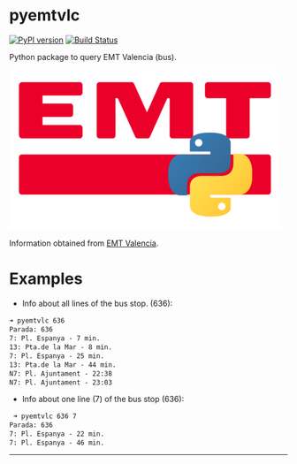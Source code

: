 # pyemtvlc  
[![PyPI version](https://badge.fury.io/py/pyemtvlc.svg)](https://badge.fury.io/py/pyemtvlc) [![Build Status](https://travis-ci.org/andoniaf/pyemtvlc.svg?branch=master)](https://travis-ci.org/andoniaf/pyemtvlc)

Python package to query EMT Valencia (bus).

![](https://raw.githubusercontent.com/andoniaf/pyemtvlc/master/img/pyemtvlc_logo_small.png)

Information obtained from [EMT Valencia](http://movil.emtvalencia.es).

# Examples

- Info about all lines of the bus stop. (636):
```
➜ pyemtvlc 636  
Parada: 636
7: Pl. Espanya - 7 min.
13: Pta.de la Mar - 8 min.
7: Pl. Espanya - 25 min.
13: Pta.de la Mar - 44 min.
N7: Pl. Ajuntament - 22:38
N7: Pl. Ajuntament - 23:03
```

- Info about one line (7) of the bus stop (636):
```
 ➜ pyemtvlc 636 7
Parada: 636
7: Pl. Espanya - 22 min.
7: Pl. Espanya - 46 min.
```

------
